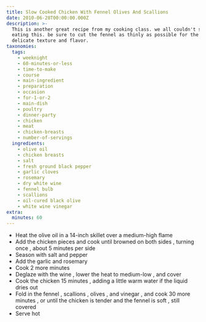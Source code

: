 ```yaml
---
title: Slow Cooked Chicken With Fennel Olives And Scallions
date: 2010-06-28T00:00:00.000Z
description: >-
  This is another great recipe from my cooking class. we all couldn't stop
  eating this. be sure to cut the fennel as thinly as possible for the most
  delicate texture and flavor.
taxonomies:
  tags:
    - weeknight
    - 60-minutes-or-less
    - time-to-make
    - course
    - main-ingredient
    - preparation
    - occasion
    - for-1-or-2
    - main-dish
    - poultry
    - dinner-party
    - chicken
    - meat
    - chicken-breasts
    - number-of-servings
  ingredients:
    - olive oil
    - chicken breasts
    - salt
    - fresh ground black pepper
    - garlic cloves
    - rosemary
    - dry white wine
    - fennel bulb
    - scallions
    - oil-cured black olive
    - white wine vinegar
extra:
  minutes: 60
---
```

 - Heat the olive oil in a 14-inch skillet over a medium-high flame
 - Add the chicken pieces and cook until browned on both sides , turning once , about 5 minutes per side
 - Season with salt and pepper
 - Add the garlic and rosemary
 - Cook 2 more minutes
 - Deglaze with the wine , lower the heat to medium-low , and cover
 - Cook the chicken 15 minutes , adding a little warm water if the liquid dries out
 - Fold in the fennel , scallions , olives , and vinegar , and cook 30 more minutes , or until the chicken is tender and the fennel is soft , still covered
 - Serve hot
